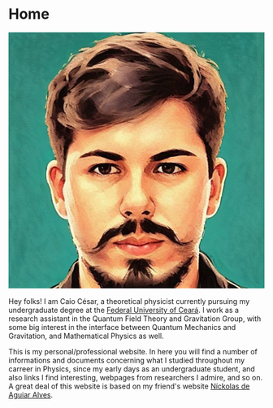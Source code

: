 # Home

<div align="center">
  <img src="/perfil.png" alt="Níck's profile picture">
</div>

Hey folks! I am Caio César, a theoretical physicist currently pursuing my undergraduate  degree at the [Federal University of Ceará](http://fisica.ufc.br/). I work as a research assistant in the Quantum Field Theory and Gravitation Group, with some big interest in the interface between Quantum Mechanics and Gravitation, and Mathematical Physics as well.  

This is my personal/professional website. In here you will find a number of informations and documents concerning what I studied throughout my carreer in Physics, since my early days as an undergraduate student, and also links I find interesting, webpages from researchers I admire, and so on. A great deal of this website is based on my friend's website [Níckolas de Aguiar Alves](https://alves-nickolas.github.io/).
